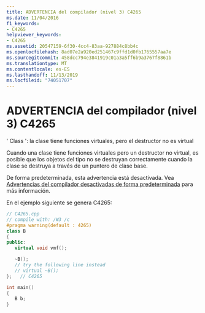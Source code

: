 ```yaml
---
title: ADVERTENCIA del compilador (nivel 3) C4265
ms.date: 11/04/2016
f1_keywords:
- C4265
helpviewer_keywords:
- C4265
ms.assetid: 20547159-6f30-4cc4-83aa-927884c8bb4c
ms.openlocfilehash: 8ad07e2a920ed251467c9ffd1d0fb1765557aa7e
ms.sourcegitcommit: 458dcc794e3841919c01a3a5ff6b9a3767f8861b
ms.translationtype: MT
ms.contentlocale: es-ES
ms.lasthandoff: 11/13/2019
ms.locfileid: "74051707"
---
```

# <a name="compiler-warning-level-3-c4265"></a>ADVERTENCIA del compilador (nivel 3) C4265

' Class ': la clase tiene funciones virtuales, pero el destructor no es virtual

Cuando una clase tiene funciones virtuales pero un destructor no virtual, es posible que los objetos del tipo no se destruyan correctamente cuando la clase se destruya a través de un puntero de clase base.

De forma predeterminada, esta advertencia está desactivada. Vea [Advertencias del compilador desactivadas de forma predeterminada](../../preprocessor/compiler-warnings-that-are-off-by-default.md) para más información.

En el ejemplo siguiente se genera C4265:

```cpp
// C4265.cpp
// compile with: /W3 /c
#pragma warning(default : 4265)
class B
{
public:
   virtual void vmf();

   ~B();
   // try the following line instead
   // virtual ~B();
};   // C4265

int main()
{
   B b;
}
```